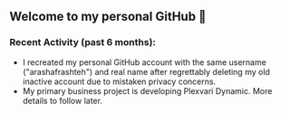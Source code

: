 ## Welcome to my personal GitHub 👋


### Recent Activity (past 6 months):
- I recreated my personal GitHub account with the same username ("arashafrashteh") and real name after regrettably deleting my old inactive account due to mistaken privacy concerns.
- My primary business project is developing Plexvari Dynamic. More details to follow later.
